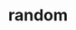---
layout: photography
permalink: /random/
title: random
description: idk could be anything
bg: random/random-bg.jpeg
nav: false
---